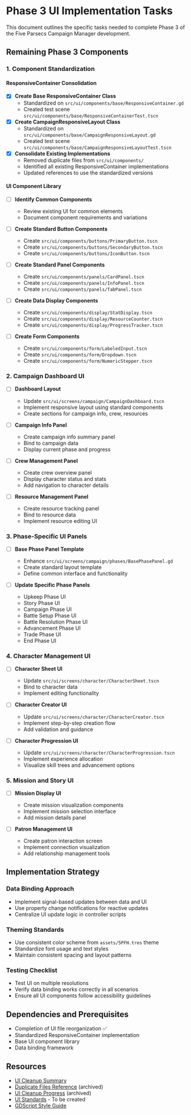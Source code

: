 # Phase 3 UI Implementation Tasks

This document outlines the specific tasks needed to complete Phase 3 of the Five Parsecs Campaign Manager development.

## Remaining Phase 3 Components

### 1. Component Standardization 

#### ResponsiveContainer Consolidation
- [x] **Create Base ResponsiveContainer Class**
  - Standardized on `src/ui/components/base/ResponsiveContainer.gd`
  - Created test scene `src/ui/components/base/ResponsiveContainerTest.tscn`
- [x] **Create CampaignResponsiveLayout Class**
  - Standardized on `src/ui/components/base/CampaignResponsiveLayout.gd`
  - Created test scene `src/ui/components/base/CampaignResponsiveLayoutTest.tscn`
- [x] **Consolidate Existing Implementations**
  - Removed duplicate files from `src/ui/components/`
  - Identified all existing ResponsiveContainer implementations 
  - Updated references to use the standardized versions

#### UI Component Library
- [ ] **Identify Common Components**
  - Review existing UI for common elements
  - Document component requirements and variations

- [ ] **Create Standard Button Components**
  - Create `src/ui/components/buttons/PrimaryButton.tscn`
  - Create `src/ui/components/buttons/SecondaryButton.tscn` 
  - Create `src/ui/components/buttons/IconButton.tscn`

- [ ] **Create Standard Panel Components**
  - Create `src/ui/components/panels/CardPanel.tscn`
  - Create `src/ui/components/panels/InfoPanel.tscn`
  - Create `src/ui/components/panels/TabPanel.tscn`

- [ ] **Create Data Display Components**
  - Create `src/ui/components/display/StatDisplay.tscn`
  - Create `src/ui/components/display/ResourceCounter.tscn`
  - Create `src/ui/components/display/ProgressTracker.tscn`

- [ ] **Create Form Components**
  - Create `src/ui/components/form/LabeledInput.tscn`
  - Create `src/ui/components/form/Dropdown.tscn`
  - Create `src/ui/components/form/NumericStepper.tscn`

### 2. Campaign Dashboard UI

- [ ] **Dashboard Layout**
  - Update `src/ui/screens/campaign/CampaignDashboard.tscn`
  - Implement responsive layout using standard components
  - Create sections for campaign info, crew, resources

- [ ] **Campaign Info Panel**
  - Create campaign info summary panel
  - Bind to campaign data
  - Display current phase and progress

- [ ] **Crew Management Panel**
  - Create crew overview panel
  - Display character status and stats
  - Add navigation to character details

- [ ] **Resource Management Panel**
  - Create resource tracking panel
  - Bind to resource data
  - Implement resource editing UI

### 3. Phase-Specific UI Panels

- [ ] **Base Phase Panel Template**
  - Enhance `src/ui/screens/campaign/phases/BasePhasePanel.gd`
  - Create standard layout template
  - Define common interface and functionality

- [ ] **Update Specific Phase Panels**
  - Upkeep Phase UI
  - Story Phase UI
  - Campaign Phase UI
  - Battle Setup Phase UI
  - Battle Resolution Phase UI
  - Advancement Phase UI
  - Trade Phase UI
  - End Phase UI

### 4. Character Management UI

- [ ] **Character Sheet UI**
  - Update `src/ui/screens/character/CharacterSheet.tscn`
  - Bind to character data
  - Implement editing functionality

- [ ] **Character Creator UI**
  - Update `src/ui/screens/character/CharacterCreator.tscn`
  - Implement step-by-step creation flow
  - Add validation and guidance

- [ ] **Character Progression UI**
  - Update `src/ui/screens/character/CharacterProgression.tscn`
  - Implement experience allocation
  - Visualize skill trees and advancement options

### 5. Mission and Story UI

- [ ] **Mission Display UI**
  - Create mission visualization components
  - Implement mission selection interface
  - Add mission details panel

- [ ] **Patron Management UI**
  - Create patron interaction screen
  - Implement connection visualization
  - Add relationship management tools

## Implementation Strategy

### Data Binding Approach
- Implement signal-based updates between data and UI
- Use property change notifications for reactive updates
- Centralize UI update logic in controller scripts

### Theming Standards
- Use consistent color scheme from `assets/5PFH.tres` theme
- Standardize font usage and text styles
- Maintain consistent spacing and layout patterns

### Testing Checklist
- Test UI on multiple resolutions
- Verify data binding works correctly in all scenarios
- Ensure all UI components follow accessibility guidelines

## Dependencies and Prerequisites

- Completion of UI file reorganization ✅
- Standardized ResponsiveContainer implementation
- Base UI component library
- Data binding framework

## Resources

- [UI Cleanup Summary](ui_cleanup_summary.md)
- [Duplicate Files Reference](archive/ui_duplicate_files.md) (archived)
- [UI Cleanup Progress](archive/ui_cleanup_progress.md) (archived)
- [UI Standards](#) - To be created
- [GDScript Style Guide](https://docs.godotengine.org/en/stable/tutorials/scripting/gdscript/gdscript_styleguide.html) 